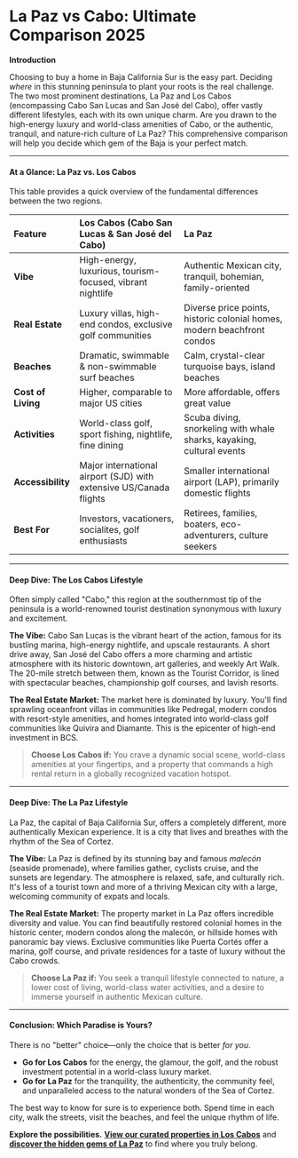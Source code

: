 # La Paz vs Cabo: Ultimate Comparison 2025

**Introduction**

Choosing to buy a home in Baja California Sur is the easy part. Deciding *where* in this stunning peninsula to plant your roots is the real challenge. The two most prominent destinations, La Paz and Los Cabos (encompassing Cabo San Lucas and San José del Cabo), offer vastly different lifestyles, each with its own unique charm. Are you drawn to the high-energy luxury and world-class amenities of Cabo, or the authentic, tranquil, and nature-rich culture of La Paz? This comprehensive comparison will help you decide which gem of the Baja is your perfect match.

---

#### **At a Glance: La Paz vs. Los Cabos**

This table provides a quick overview of the fundamental differences between the two regions.

| Feature | Los Cabos (Cabo San Lucas & San José del Cabo) | La Paz |
| :--- | :--- | :--- |
| **Vibe** | High-energy, luxurious, tourism-focused, vibrant nightlife | Authentic Mexican city, tranquil, bohemian, family-oriented |
| **Real Estate**| Luxury villas, high-end condos, exclusive golf communities | Diverse price points, historic colonial homes, modern beachfront condos |
| **Beaches** | Dramatic, swimmable & non-swimmable surf beaches | Calm, crystal-clear turquoise bays, island beaches |
| **Cost of Living** | Higher, comparable to major US cities | More affordable, offers great value |
| **Activities** | World-class golf, sport fishing, nightlife, fine dining | Scuba diving, snorkeling with whale sharks, kayaking, cultural events |
| **Accessibility** | Major international airport (SJD) with extensive US/Canada flights | Smaller international airport (LAP), primarily domestic flights |
| **Best For** | Investors, vacationers, socialites, golf enthusiasts | Retirees, families, boaters, eco-adventurers, culture seekers |

---

#### **Deep Dive: The Los Cabos Lifestyle**

Often simply called "Cabo," this region at the southernmost tip of the peninsula is a world-renowned tourist destination synonymous with luxury and excitement.

**The Vibe:**
Cabo San Lucas is the vibrant heart of the action, famous for its bustling marina, high-energy nightlife, and upscale restaurants. A short drive away, San José del Cabo offers a more charming and artistic atmosphere with its historic downtown, art galleries, and weekly Art Walk. The 20-mile stretch between them, known as the Tourist Corridor, is lined with spectacular beaches, championship golf courses, and lavish resorts.

**The Real Estate Market:**
The market here is dominated by luxury. You'll find sprawling oceanfront villas in communities like Pedregal, modern condos with resort-style amenities, and homes integrated into world-class golf communities like Quivira and Diamante. This is the epicenter of high-end investment in BCS.

> **Choose Los Cabos if:** You crave a dynamic social scene, world-class amenities at your fingertips, and a property that commands a high rental return in a globally recognized vacation hotspot.

---

#### **Deep Dive: The La Paz Lifestyle**

La Paz, the capital of Baja California Sur, offers a completely different, more authentically Mexican experience. It is a city that lives and breathes with the rhythm of the Sea of Cortez.

**The Vibe:**
La Paz is defined by its stunning bay and famous *malecón* (seaside promenade), where families gather, cyclists cruise, and the sunsets are legendary. The atmosphere is relaxed, safe, and culturally rich. It's less of a tourist town and more of a thriving Mexican city with a large, welcoming community of expats and locals.

**The Real Estate Market:**
The property market in La Paz offers incredible diversity and value. You can find beautifully restored colonial homes in the historic center, modern condos along the malecón, or hillside homes with panoramic bay views. Exclusive communities like Puerta Cortés offer a marina, golf course, and private residences for a taste of luxury without the Cabo crowds.

> **Choose La Paz if:** You seek a tranquil lifestyle connected to nature, a lower cost of living, world-class water activities, and a desire to immerse yourself in authentic Mexican culture.

---

#### **Conclusion: Which Paradise is Yours?**

There is no "better" choice—only the choice that is better *for you*.

-   **Go for Los Cabos** for the energy, the glamour, the golf, and the robust investment potential in a world-class luxury market.
-   **Go for La Paz** for the tranquility, the authenticity, the community feel, and unparalleled access to the natural wonders of the Sea of Cortez.

The best way to know for sure is to experience both. Spend time in each city, walk the streets, visit the beaches, and feel the unique rhythm of life.

**Explore the possibilities.** [**View our curated properties in Los Cabos**](index.html#featured-properties) and [**discover the hidden gems of La Paz**](index.html#featured-properties) to find where you truly belong.
